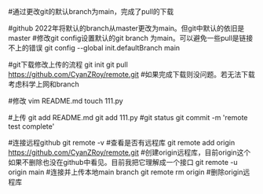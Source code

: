 #通过更改git的默认branch为main，完成了pull的下载

#github 2022年将默认的branch从master更改为main。但git中默认的依旧是master
#修改git config设置默认的git branch 为main。可以避免一些pull是链接不上的错误
git config --global init.defaultBranch main

#git下载修改上传的流程
git init
git pull https://github.com/CyanZRoy/remote.git
#如果完成下载则没问题。若无法下载考虑科学上网和branch

#修改
vim README.md
touch 111.py

#上传
git add README.md
git add 111.py
#git status
git commit -m 'remote test complete'


#连接远程github
git remote -v #查看是否有远程库
git remote add origin https://github.com/CyanZRoy/remote.git  #创建origin远程库，目前origin这个如果不删除也没在github中看见。目前我把它理解成一个接口
git remote -u origin main  #连接并上传本地main branch
git remote rm origin  #删除origin远程库